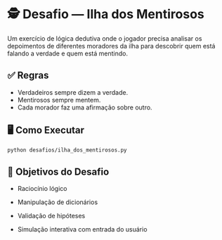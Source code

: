 # 🕵️ Desafio — Ilha dos Mentirosos

Um exercício de lógica dedutiva onde o jogador precisa analisar os depoimentos de diferentes moradores da ilha para descobrir quem está falando a verdade e quem está mentindo.

## ✅ Regras

- Verdadeiros sempre dizem a verdade.
- Mentirosos sempre mentem.
- Cada morador faz uma afirmação sobre outro.


## 🖥️ Como Executar

```bash
python desafios/ilha_dos_mentirosos.py
```


## 🎯 Objetivos do Desafio

- Raciocínio lógico

- Manipulação de dicionários

- Validação de hipóteses

- Simulação interativa com entrada do usuário
